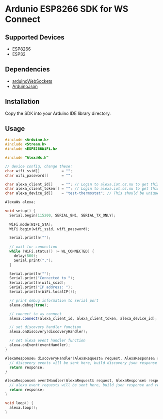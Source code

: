 # Ardunio ESP8266 SDK for WS Connect

## Supported Devices

* ESP8266
* ESP32

## Dependencies

* [arduinoWebSockets](https://github.com/Links2004/arduinoWebSockets)
* [ArduinoJson](https://github.com/bblanchon/ArduinoJson)

## Installation

Copy the SDK into your Arduino IDE library directory.

## Usage

```c++
#include <Arduino.h>
#include <Stream.h>
#include <ESP8266WiFi.h>

#include "AlexaWs.h"

// device config, change these:
char wifi_ssid[]          = "";
char wifi_password[]      = "";

char alexa_client_id[]    = ""; // Login to alexa.iot.oz.nu to get this
char alexa_client_token[] = ""; // Login to alexa.iot.oz.nu to get this
char alexa_device_id[]    = "test-thermostat"; // This should be unique among all your other devices

AlexaWs alexa;

void setup() {
  Serial.begin(115200, SERIAL_8N1, SERIAL_TX_ONLY);
  
  WiFi.mode(WIFI_STA);
  WiFi.begin(wifi_ssid, wifi_password);

  Serial.println("");
  
  // wait for connection
  while (WiFi.status() != WL_CONNECTED) {
    delay(500);
    Serial.print(".");
  }

  Serial.println("");
  Serial.print("Connected to ");
  Serial.println(wifi_ssid);
  Serial.print("IP address: ");
  Serial.println(WiFi.localIP());

  // print debug information to serial port
  alexa.debug(true);

  // connect to ws connect
  alexa.connect(alexa_client_id, alexa_client_token, alexa_device_id);

  // set discovery handler function
  alexa.onDiscovery(discoveryHandler);

  // set alexa event handler function
  alexa.onEvent(eventHandler);
}

AlexaResponse& discoveryHandler(AlexaRequest& request, AlexaResponse& response) {
  // discovery events will be sent here, build discovery json response and return
  return response;
}

AlexaResponse& eventHandler(AlexaRequest& request, AlexaResponse& response) {
  // alexa event requests will be sent here, build json response and return
  return response;
}

void loop() {
  alexa.loop();
}
```